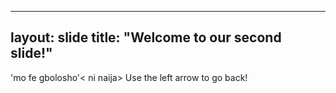 ---
layout: slide
title: "Welcome to our second slide!"
--
'mo fe gbolosho'< ni naija>
Use the left arrow to go back!
